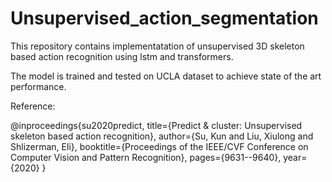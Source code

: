 # Unsupervised_action_segmentation

This repository contains implementatation of unsupervised 3D skeleton based action recognition using lstm and transformers. 

The model is trained and tested on UCLA dataset to achieve state of the art performance.  


Reference: 

@inproceedings{su2020predict,
  title={Predict \& cluster: Unsupervised skeleton based action recognition},
  author={Su, Kun and Liu, Xiulong and Shlizerman, Eli},
  booktitle={Proceedings of the IEEE/CVF Conference on Computer Vision and Pattern Recognition},
  pages={9631--9640},
  year={2020}
}
